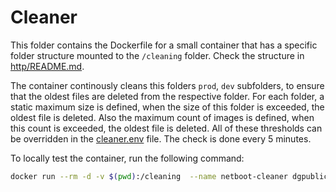 # Cleaner

This folder contains the Dockerfile for a small container that has a specific folder structure mounted to the `/cleaning` folder. Check the structure in [http/README.md](../http/README.md).

The container continously cleans this folders `prod`, `dev` subfolders, to ensure that the oldest files are deleted from the respective folder. For each folder, a static maximum size is defined, when the size of this folder is exceeded, the oldest file is deleted. Also the maximum count of images is defined, when this count is exceeded, the oldest file is deleted. All of these thresholds can be overridden in the [cleaner.env](./cleaner.env) file. The check is done every 5 minutes.

To locally test the container, run the following command:

```bash
docker run --rm -d -v $(pwd):/cleaning  --name netboot-cleaner dgpublicimagesprod.azurecr.io/planetexpress/netboot-cleaner
```
